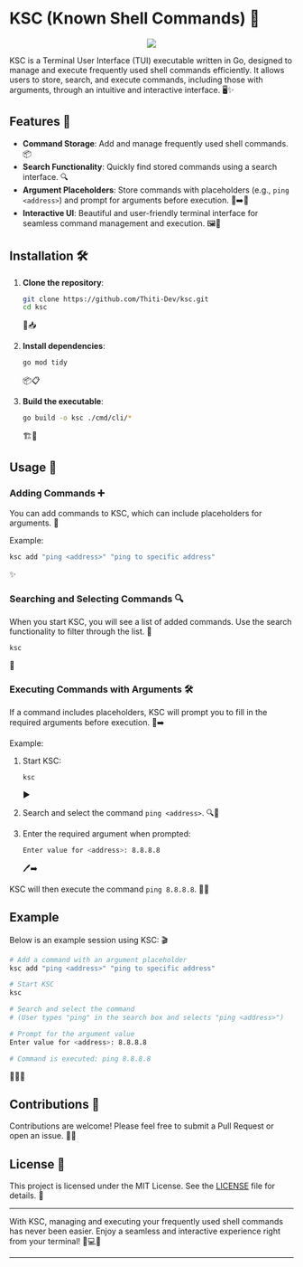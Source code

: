 # KSC (Known Shell Commands) 🚀
<p align="center">
<img src="https://github.com/Thiti-Dev/ksc/assets/36455825/92211c4d-367d-4464-a0b4-1ce4cdc484b9">
</p>

KSC is a Terminal User Interface (TUI) executable written in Go, designed to manage and execute frequently used shell commands efficiently. It allows users to store, search, and execute commands, including those with arguments, through an intuitive and interactive interface. 🖥️✨


## Features 🌟

- **Command Storage**: Add and manage frequently used shell commands. 📦
- **Search Functionality**: Quickly find stored commands using a search interface. 🔍
- **Argument Placeholders**: Store commands with placeholders (e.g., `ping <address>`) and prompt for arguments before execution. 📝➡️🔧
- **Interactive UI**: Beautiful and user-friendly terminal interface for seamless command management and execution. 🖼️🎨

## Installation 🛠️

1. **Clone the repository**:
    ```sh
    git clone https://github.com/Thiti-Dev/ksc.git
    cd ksc
    ```
    📂📥

2. **Install dependencies**:
    ```sh
    go mod tidy
    ```
    📦📋

3. **Build the executable**:
    ```sh
    go build -o ksc ./cmd/cli/*
    ```
    🏗️🚀

## Usage 🚀

### Adding Commands ➕

You can add commands to KSC, which can include placeholders for arguments. 📝

Example:
```sh
ksc add "ping <address>" "ping to specific address"
```
✨

### Searching and Selecting Commands 🔍

When you start KSC, you will see a list of added commands. Use the search functionality to filter through the list. 🔎

```sh
ksc
```
📜

### Executing Commands with Arguments 🛠️

If a command includes placeholders, KSC will prompt you to fill in the required arguments before execution. 📝➡️

Example:
1. Start KSC:
    ```sh
    ksc
    ```
    ▶️

2. Search and select the command `ping <address>`. 🔍📝

3. Enter the required argument when prompted:
    ```sh
    Enter value for <address>: 8.8.8.8
    ```
    🖊️➡️

KSC will then execute the command `ping 8.8.8.8`. 🏁🚀

## Example

Below is an example session using KSC: 🎬

```sh
# Add a command with an argument placeholder
ksc add "ping <address>" "ping to specific address"

# Start KSC
ksc

# Search and select the command
# (User types "ping" in the search box and selects "ping <address>")

# Prompt for the argument value
Enter value for <address>: 8.8.8.8

# Command is executed: ping 8.8.8.8
```
🎉🎉🎉

## Contributions 🤝

Contributions are welcome! Please feel free to submit a Pull Request or open an issue. 🙏✨

## License 📜

This project is licensed under the MIT License. See the [LICENSE](LICENSE) file for details. 📄

---

With KSC, managing and executing your frequently used shell commands has never been easier. Enjoy a seamless and interactive experience right from your terminal! 🚀💻🎉

---
